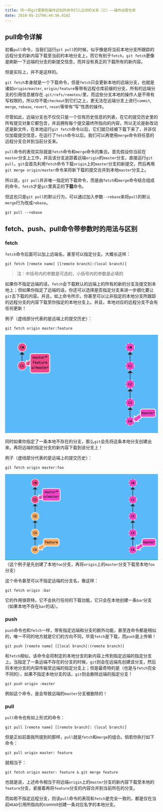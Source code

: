 ```yaml
---
title: 捋一捋git里那些操作近似的命令们儿之间的关系（三）——操作远程仓库
date: 2018-05-21T06:44:56.818Z
---
```


## pull命令详解
初看`pull`命令，当我们运行`git pull`的时候，似乎像是将当前本地分支所跟踪的远程分支的新内容下载至当前的本地分支上，而它有别于`fetch`，`git fetch`更像是刷新一下远端的分支的新提交信息，而并没有真正的下载所有的新内容。  

但是实际上，并不是这样的。  

`git fetch`本身就是一个下载命令，但是`fetch`只会更新本地的远端分支，也就是诸如`origin/master`, `origin/feature`等带有远程仓库前缀的分支，所有的远端分支的引用信息被存在`.git/refs/remotes/`里，而这些分支本地的操作人是不带有写权限的，所以你不能`checkout`到它们之上，更无法在远端分支上进行`commit`, `merge`, `rebase`, `revert`, `reset`等带有“写”性质的操作。   

尽管如此，远端分支也不仅仅只是一个仅有历史信息的列表，在它的提交历史里的所有提交对象它都包含，并且拥有每个提交最终所指向的内容，所以无论是新改动还是新文件，在本地运行`git fetch`命令以后，它们就已经被下载下来了，并非仅仅加载提交信息，在运行了`fetch`命令以后，我们可以再使用`merge`命令将任意的远程分支合并到当前分支来。  

`pull`命令的表现实际就是`fetch`命令和`merge`命令的集合。首先假设你当前在`master`分支上工作，并且该分支追踪着远端`origin`的`master`分支，直接运行`git pull`，`git`会首先利用`fetch`命令下载`origin`上的`master`分支的新提交，然后再用`git merge origin/master`命令来将新下载的提交合并到本地`master`分支上。  

所以说，`git pull`并非唯一指定的下载命令，而是由`fetch`和`merge`命令结合组成的命令，`fetch`才是`git`里真正的**下载**命令。  

但这也只是`git pull`的默认行为，可以通过加入参数`--rebase`来将`pull`的默认`merge`行为改成`rebase`。
```
git pull --rebase
```

## fetch、push、pull命令带参数时的用法与区别
### fetch
`fetch`命令后面可以加上远端名，甚至可以指定分支。大概长这样：  
```
git fetch [remote name] [[remote branch]:(local branch)]
```
> 注：中括号内的参数是可选的，小括号内的参数是必填的

如果你不指定远端的话，`fetch`会下载默认的远端上的所有的新的分支及提交到本地上；但如果你指定了远端的话，你还可以选择是否指定分支来进一步细化要让`git`去下载的内容。并且，如上命令所示，你甚至可以让非指定的本地分支所跟踪的远程分支的内容下载至你指定的本地分支上。并且，本地对应的远程分支不会有任何更新！  

例子（虚线部分代表的是远端上的提交历史）：  
```
git fetch origin master:feature
```
![](images/fetch-different-branches-existed.gif)

同时如果你指定了一条本地不存在的分支，那么`git`会先将这条本地分支创建出来，再将远端的指定分支的新内容下载到该分支上！  

例子（虚线部分代表的是远端上的提交历史）：  
```
git fetch origin master:foo
```
![](images/fetch-different-branches-nexisted.gif)
（这个例子是先创建了本地`foo`分支，再将`origin`上的`master`分支下载至本地`foo`分支）  

这个命令甚至可以不指定远端的分支名，像这样：  
```
git fetch origin :bar
```
它的作用很奇特，它不会执行任何的下载功能，它只会在本地创建一条`bar`分支（如果本地不存在`bar`的话）。  

### push
`push`命令也和`fetch`一样，带有指定远端和分支的额外功能，甚至连命令都是相似的，唯一不同的地方就是它们的方向不同，毕竟`fetch`是下载，而`push`是上传嘛！  
```
git push [remote name] [[local branch]:(remote branch)]
```

和`fetch`相似，该命令会将制定的本地分支的新内容上传到指定远端的指定分支上。当指定了一条远端不存在的分支的时候，`git`则会在远端先创建该分支，然后将本地分支的内容传输至远端的指定分支上；但是最奇特的是（也是与`fetch`完全不同的），如果不指定本地分支的话，`git`则会删除远端的指定分支！  

```
git push origin :master
```
例如这个命令，是会导致远端的`master`分支被删除的！  

### pull
`pull`命令也有如上形式的命令：  
```
git pull [remote name] [[remote branch]: (local branch)]
```
但是正如前面我所提到的那样，`pull`就是`fetch`和`merge`的组合。倘若你执行如下命令：  
```
git pull origin master: feature
```
就相当于：  
```
git fetch origin master: feature & git merge feature
```
也就是说，上述命令相当于将远端`origin`上的`master`分支的新内容下载至本地的`feature`分支，紧接着再将`feature`分支的内容合并到当前所在的分支。  

而如若不指定远程分支，则该`pull`命令的表现和`fetch`是完全一致的，都是仅在当前`HEAD`引用所指向的commit创建一条对应名字的本地分支。

